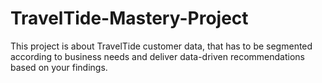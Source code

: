 # TravelTide-Mastery-Project
This project is about TravelTide customer data, that has to be segmented according to business needs and deliver data-driven recommendations based on your findings.
